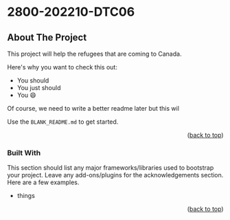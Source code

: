 # 2800-202210-DTC06

<!-- ABOUT THE PROJECT -->
## About The Project


This project will help the refugees that are coming to Canada.

Here's why you want to check this out:
* You should
* You just should
* You :smile:

Of course, we need to write a better readme later but this wil 

Use the `BLANK_README.md` to get started.

<p align="right">(<a href="#top">back to top</a>)</p>



### Built With

This section should list any major frameworks/libraries used to bootstrap your project. Leave any add-ons/plugins for the acknowledgements section. Here are a few examples.

* things

<p align="right">(<a href="#top">back to top</a>)</p>
